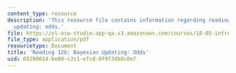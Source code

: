 ```yaml
---
content_type: resource
description: 'This resource file contains information regarding reading 12b: bayesian
  updating: odds.'
file: https://ol-ocw-studio-app-qa.s3.amazonaws.com/courses/18-05-introduction-to-probability-and-statistics-spring-2014/65200614be80c2c1efcd0f9f3db8c0e7_MIT18_05S14_Reading12b.pdf
file_type: application/pdf
resourcetype: Document
title: 'Reading 12b: Bayesian Updating: Odds'
uid: 65200614-be80-c2c1-efcd-0f9f3db8c0e7
---
```

